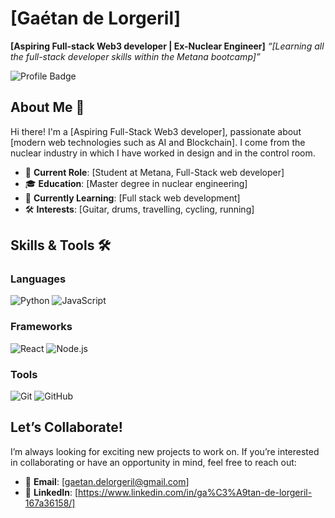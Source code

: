 # [Gaétan de Lorgeril]

**[Aspiring Full-stack Web3 developer | Ex-Nuclear Engineer]**
*“[Learning all the full-stack developer skills within the Metana bootcamp]”*

![Profile Badge](https://img.shields.io/badge/-GitHub_Profile-blue?style=for-the-badge&logo=github)

## About Me 👋

Hi there! I'm a [Aspiring Full-Stack Web3 developer], passionate about [modern web technologies such as AI and Blockchain].
I come from the nuclear industry in which I have worked in design and in the control room.
- 💼 **Current Role**: [Student at Metana, Full-Stack web developer]
- 🎓 **Education**: [Master degree in nuclear engineering]
- 🌱 **Currently Learning**: [Full stack web development]
- 🛠️ **Interests**: [Guitar, drums, travelling, cycling, running]

## Skills & Tools 🛠️

### Languages
![Python](https://img.shields.io/badge/-Python-blue?style=flat-square&logo=python)
![JavaScript](https://img.shields.io/badge/-JavaScript-yellow?style=flat-square&logo=javascript)

### Frameworks
![React](https://img.shields.io/badge/-React-blue?style=flat-square&logo=react)
![Node.js](https://img.shields.io/badge/-Node.js-green?style=flat-square&logo=node.js)

### Tools
![Git](https://img.shields.io/badge/-Git-orange?style=flat-square&logo=git)
![GitHub](https://img.shields.io/badge/-GitHub-black?style=flat-square&logo=github)

## Let’s Collaborate!

I’m always looking for exciting new projects to work on. If you’re interested in collaborating or have an opportunity in mind, feel free to reach out:

- 📧 **Email**: [gaetan.delorgeril@gmail.com]
- 💼 **LinkedIn**: [https://www.linkedin.com/in/ga%C3%A9tan-de-lorgeril-167a36158/]
